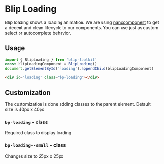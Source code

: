 # Blip Loading

Blip loading shows a loading animation. We are using [nanocomponent](https://github.com/choojs/nanocomponent) to get a decent and clean lifecycle to our components. You can use just as custom select or autocomplete behavior.

## Usage

```javascript
import { BlipLoading } from 'blip-toolkit'
const blipLoadingComponent = BlipLoading()
document.getElementById('loading').appendChild(blipLoadingComponent)
```

```html
<div id="loading" class="bp-loading"></div>
```

## Customization

The customization is done adding classes to the parent element. Default size is 40px x 40px

### `bp-loading` - class
Required class to display loading

### `bp-loading--small` - class
Changes size to 25px x 25px

